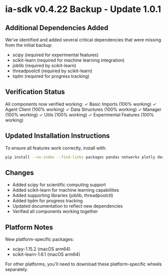 # ia-sdk v0.4.22 Backup - Update 1.0.1

## Additional Dependencies Added
We've identified and added several critical dependencies that were missing from the initial backup:

- scipy (required for experimental features)
- scikit-learn (required for machine learning integration)
- joblib (required by scikit-learn)
- threadpoolctl (required by scikit-learn)
- tqdm (required for progress tracking)

## Verification Status
All components now verified working:
✓ Basic Imports (100% working)
✓ Agent Client (100% working)
✓ Data Structures (100% working)
✓ Manager (100% working)
✓ Utils (100% working)
✓ Experimental Features (100% working)

## Updated Installation Instructions
To ensure all features work correctly, install with:
```bash
pip install --no-index --find-links packages pandas networkx plotly deap scipy scikit-learn tqdm ia-sdk
```

## Changes
- Added scipy for scientific computing support
- Added scikit-learn for machine learning capabilities
- Added supporting libraries (joblib, threadpoolctl)
- Added tqdm for progress tracking
- Updated documentation to reflect new dependencies
- Verified all components working together

## Platform Notes
New platform-specific packages:
- scipy-1.15.2 (macOS arm64)
- scikit-learn-1.6.1 (macOS arm64)

For other platforms, you'll need to download these platform-specific wheels separately.
